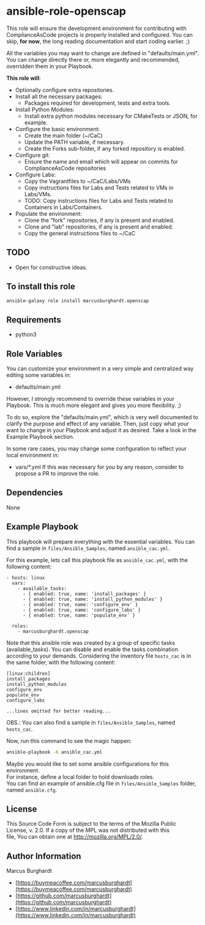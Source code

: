 ansible-role-openscap
=========

This role will ensure the development environment for contributing with ComplianceAsCode projects is properly installed and configured.
You can skip, **for now**, the long reading documentation and start coding earlier. ;)
  
All the variables you may want to change are defined in "defaults/main.yml".
You can change directly there or, more elegantly and recommended, overridden them in your Playbook.

**This role will**:
- Optionally configure extra repositories.
- Install all the necessary packages:
    - Packages required for development, tests and extra tools.
- Install Python Modules:
    - Install extra python modules necessary for CMakeTests or JSON, for example.
- Configure the basic environment:
    - Create the main folder (~/CaC)
    - Update the PATH variable, if necessary.
    - Create the Forks sub-folder, if any forked repository is enabled.
- Configure git:
    - Ensure the name and email which will appear on commits for ComplianceAsCode repositories
- Configure Labs:
    - Copy the Vagrantfiles to ~/CaC/Labs/VMs
    - Copy instructions files for Labs and Tests related to VMs in Labs/VMs.
    - TODO: Copy instructions files for Labs and Tests related to Containers in Labs/Containers.
- Populate the environment:
    - Clone the "fork" repositories, if any is present and enabled.
    - Clone and "lab" repositories, if any is present and enabled.
    - Copy the general instructions files to ~/CaC

TODO
----
- Open for constructive ideas.

To install this role
---------------------
```bash
ansible-galaxy role install marcusburghardt.openscap
```

Requirements
------------

- python3

Role Variables
--------------

You can customize your environment in a very simple and centralized way editing some variables in:
- defaults/main.yml

However, I strongly recommend to override these variables in your Playbook. 
This is much more elegant and gives you more flexibility. ;)

To do so, explore the "defaults/main.yml", which is very well documented to clarify the
purpose and effect of any variable. Then, just copy what your want to change in your Playbook
and adjust it as desired. Take a look in the Example Playbook section.

In some rare cases, you may change some configuration to reflect your local environment in:
- vars/*.yml
If this was necessary for you by any reason, consider to propose a PR to improve the role.

Dependencies
------------

None

Example Playbook
----------------

This playbook will prepare everything with the essential variables.
You can find a sample in `files/Ansible_Samples`, named `ansible_cac.yml`.

For this example, lets call this playbook file as `ansible_cac.yml`, with the following content:

```
- hosts: linux
  vars:
    - available_tasks:
      - { enabled: true, name: 'install_packages' }
      - { enabled: true, name: 'install_python_modules' }
      - { enabled: true, name: 'configure_env' }
      - { enabled: true, name: 'configure_labs' }
      - { enabled: true, name: 'populate_env' }

  roles:
    - marcusburghardt.openscap
```
Note that this ansible role was created by a group of specific tasks (available_tasks).
You can disable and enable the tasks combination according to your demands.
Considering the inventory file `hosts_cac` is in the same folder, with the following content:
```
[linux:children]
install_packages
install_python_modules
configure_env
populate_env
configure_labs

...lines omitted for better reading...
``` 
OBS.: You can also find a sample in `files/Ansible_Samples`, named `hosts_cac`.

Now, run this command to see the magic happen:
```bash
ansible-playbook -K ansible_cac.yml
```

Maybe you would like to set some ansible configurations for this environment.  
For instance, define a local folder to hold downloads roles.  
You can find an example of ansible.cfg file in `files/Ansible_Samples` folder, named `ansible.cfg`.

License
-------

This Source Code Form is subject to the terms of the Mozilla Public  
License, v. 2.0. If a copy of the MPL was not distributed with this  
file, You can obtain one at http://mozilla.org/MPL/2.0/.

Author Information
------------------

Marcus Burghardt
- [https://buymeacoffee.com/marcusburghardt](https://buymeacoffee.com/marcusburghardt)
- [https://github.com/marcusburghardt](https://github.com/marcusburghardt)
- [https://www.linkedin.com/in/marcusburghardt](https://www.linkedin.com/in/marcusburghardt)
